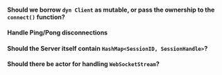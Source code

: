#### Should we borrow `dyn Client` as mutable, or pass the ownership to the `connect()` function?

#### Handle Ping/Pong disconnections

#### Should the Server itself contain `HashMap<SessionID, SessionHandle>`?

#### Should there be actor for handling `WebSocketStream`?